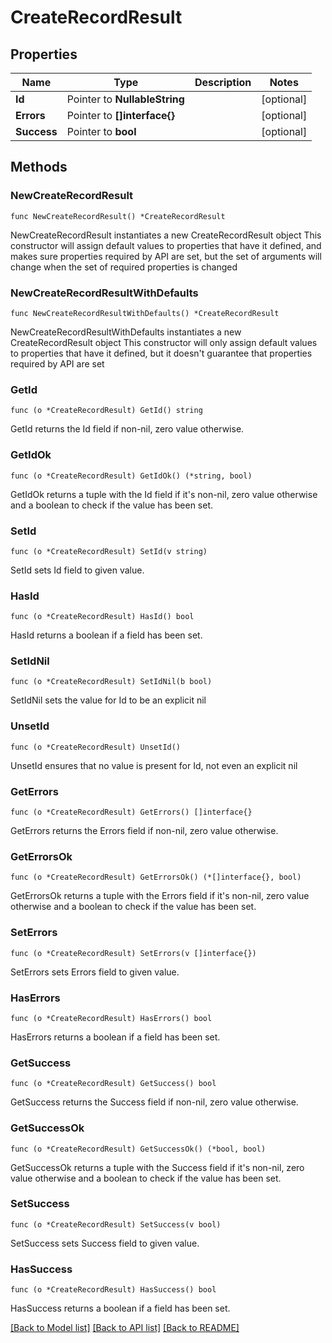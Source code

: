# CreateRecordResult

## Properties

Name | Type | Description | Notes
------------ | ------------- | ------------- | -------------
**Id** | Pointer to **NullableString** |  | [optional] 
**Errors** | Pointer to **[]interface{}** |  | [optional] 
**Success** | Pointer to **bool** |  | [optional] 

## Methods

### NewCreateRecordResult

`func NewCreateRecordResult() *CreateRecordResult`

NewCreateRecordResult instantiates a new CreateRecordResult object
This constructor will assign default values to properties that have it defined,
and makes sure properties required by API are set, but the set of arguments
will change when the set of required properties is changed

### NewCreateRecordResultWithDefaults

`func NewCreateRecordResultWithDefaults() *CreateRecordResult`

NewCreateRecordResultWithDefaults instantiates a new CreateRecordResult object
This constructor will only assign default values to properties that have it defined,
but it doesn't guarantee that properties required by API are set

### GetId

`func (o *CreateRecordResult) GetId() string`

GetId returns the Id field if non-nil, zero value otherwise.

### GetIdOk

`func (o *CreateRecordResult) GetIdOk() (*string, bool)`

GetIdOk returns a tuple with the Id field if it's non-nil, zero value otherwise
and a boolean to check if the value has been set.

### SetId

`func (o *CreateRecordResult) SetId(v string)`

SetId sets Id field to given value.

### HasId

`func (o *CreateRecordResult) HasId() bool`

HasId returns a boolean if a field has been set.

### SetIdNil

`func (o *CreateRecordResult) SetIdNil(b bool)`

 SetIdNil sets the value for Id to be an explicit nil

### UnsetId
`func (o *CreateRecordResult) UnsetId()`

UnsetId ensures that no value is present for Id, not even an explicit nil
### GetErrors

`func (o *CreateRecordResult) GetErrors() []interface{}`

GetErrors returns the Errors field if non-nil, zero value otherwise.

### GetErrorsOk

`func (o *CreateRecordResult) GetErrorsOk() (*[]interface{}, bool)`

GetErrorsOk returns a tuple with the Errors field if it's non-nil, zero value otherwise
and a boolean to check if the value has been set.

### SetErrors

`func (o *CreateRecordResult) SetErrors(v []interface{})`

SetErrors sets Errors field to given value.

### HasErrors

`func (o *CreateRecordResult) HasErrors() bool`

HasErrors returns a boolean if a field has been set.

### GetSuccess

`func (o *CreateRecordResult) GetSuccess() bool`

GetSuccess returns the Success field if non-nil, zero value otherwise.

### GetSuccessOk

`func (o *CreateRecordResult) GetSuccessOk() (*bool, bool)`

GetSuccessOk returns a tuple with the Success field if it's non-nil, zero value otherwise
and a boolean to check if the value has been set.

### SetSuccess

`func (o *CreateRecordResult) SetSuccess(v bool)`

SetSuccess sets Success field to given value.

### HasSuccess

`func (o *CreateRecordResult) HasSuccess() bool`

HasSuccess returns a boolean if a field has been set.


[[Back to Model list]](../README.md#documentation-for-models) [[Back to API list]](../README.md#documentation-for-api-endpoints) [[Back to README]](../README.md)


